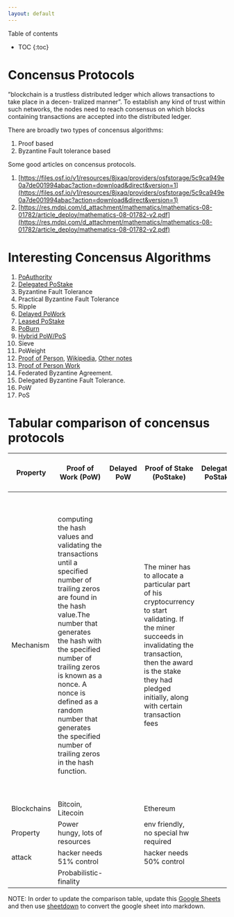 ```yaml
---
layout: default
---
```


Table of contents
* TOC
{:toc}

# Concensus Protocols

”blockchain is a trustless distributed ledger which allows transactions to take place in a decen- tralized manner”. To establish any kind of trust within such networks, the nodes need to reach consensus on which blocks containing transactions are accepted into the distributed ledger.

There are broadly two types of concensus algorithms:

1. Proof based
2. Byzantine Fault tolerance based

Some good articles on concensus protocols.

1. [https://files.osf.io/v1/resources/8jxaq/providers/osfstorage/5c9ca949e0a7de001994abac?action=download&direct&version=1](https://files.osf.io/v1/resources/8jxaq/providers/osfstorage/5c9ca949e0a7de001994abac?action=download&direct&version=1)
2. [https://res.mdpi.com/d_attachment/mathematics/mathematics-08-01782/article_deploy/mathematics-08-01782-v2.pdf](https://res.mdpi.com/d_attachment/mathematics/mathematics-08-01782/article_deploy/mathematics-08-01782-v2.pdf)

# Interesting Concensus Algorithms

1. [PoAuthority](https://academy.binance.com/en/articles/proof-of-authority-explained)
2. [Delegated PoStake](https://academy.binance.com/en/articles/delegated-proof-of-stake-explained)
3. Byzantine Fault Tolerance
4. Practical Byzantine Fault Tolerance
5. Ripple
6. [Delayed PoWork](https://academy.binance.com/en/articles/delayed-proof-of-work-explained)
7. [Leased PoStake](https://academy.binance.com/en/articles/leased-proof-of-stake-consensus-explained)
8. [PoBurn](https://academy.binance.com/en/articles/proof-of-burn-explained)
9. [Hybrid PoW/PoS](https://academy.binance.com/en/articles/hybrid-pow-pos-consensus-explained)
10. Sieve
11. PoWeight
12. [Proof of Person](https://docs.idena.io/docs/wp/technology#proof-of-personhood), [Wikipedia](https://en.wikipedia.org/wiki/Proof_of_personhood), [Other notes](https://gist.github.com/resilience-me/f690d50eecb6ca7b5fdf1e4c49cca0e1)
13. [Proof of Person Work](https://eprint.iacr.org/2016/145.pdf)
14. Federated Byzantine Agreement.
15. Delegated Byzantine Fault Tolerance.
16. PoW
17. PoS





# Tabular comparison of concensus protocols

|Property|Proof of Work (PoW)|Delayed PoW|Proof of Stake (PoStake)|Delegated PoStake|Leased PoStake|Hybrid PoW/PoStake|Proof of Space|Proof of Elapsed Time|Proof of History|Proof of Authority|Proof of Burn|Proof of Weight|Proof of Personhood|Proof of Person Work|Byzantine Fault Tolerance (BFT)|Practical BFT|Federated BFT|Delegated BFT|Ripple|Sieve|
| ------ | ------ | ------ | ------ | ------ | ------ | ------ | ------ | ------ | ------ | ------ | ------ | ------ | ------ | ------ | ------ | ------ | ------ | ------ | ------ | ------ |
|Mechanism|computing the hash values and validating the transactions until a specified number of trailing zeros are found in the hash value.The number that generates the hash with the specified number of trailing zeros is known as a nonce. A nonce is defined as a random number that generates the specified number of trailing zeros in the hash function.||The miner has to allocate a particular part of his cryptocurrency to start validating. If the miner succeeds in invalidating the transaction, then the award is the stake they had pledged initially, along with certain transaction fees||||PoSpace consumes disk space and incentivizes miners with the most considerable disk space allocated to a block. Implemented using the hard-to-pebble graphs, it’s used to solve the pebbling game. Once the solutions are computed, the miners compare their solutions, and the solution with the best time and space complexity is rewarded with the next block.|Each node in the network is assigned a random waiting time. The first node to complete the randomly chosen period validates the new block. The specialized hardware puts the processor to sleep during the wait time—this repeats over all the blocks in the network.|High frequency Verifiable Delay Function. A Verifiable Delay Function requires a specific number of sequential steps to evaluate, yet produces a unique output that can be efficiently and publicly verified.||||||||||||
|Blockchains|Bitcoin, Litecoin||Ethereum||||Burstcoint, Spacemint|Sawtooth (IBM(|Solana||||||||||||
|Property|Power hungy, lots of resources||env friendly, no special hw required||||resource biased|specialized hw required|env friendly||||||||||||
|attack|hacker needs 51% control||hacker needs 50% control||||||||||||||||||
||Probabilistic-finality||||||||||||||||||||



NOTE: In order to update the comparison table, update this [Google Sheets](https://docs.google.com/spreadsheets/d/1s_W26XBQj7i3i53ursUYPIFt1m6Q0HNOoQxSmws3-YM/edit#gid=0) and then use [sheetdown](https://github.com/blockchain-d/sheetdown) to convert the google sheet into markdown.